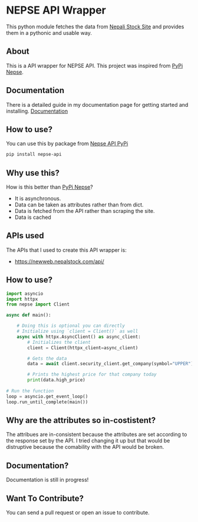 # NEPSE API Wrapper

This python module fetches the data from [Nepali Stock Site](https://newweb.nepalstock.com/) and provides them in a pythonic
and usable way.


## About

This is a API wrapper for NEPSE API. This project was inspired from [PyPi Nepse](https://github.com/pyFrappe/nepse). 

## Documentation

There is a detailed guide in my documentation page for getting started and installing.
[Documentation](https://nepse-api.readthedocs.io/)

## How to use?

You can use this by package from [Nepse API PyPi](https://pypi.org/project/nepse-api/)
```sh
pip install nepse-api
```

## Why use this?

How is this better than [PyPi Nepse](https://github.com/pyFrappe/nepse)?
- It is asynchronous.
- Data can be taken as attributes rather than from dict.
- Data is fetched from the API rather than scraping the site.
- Data is cached 

## APIs used

The APIs that I used to create this API wrapper is:
- https://newweb.nepalstock.com/api/

## How to use?

```py
import asyncio
import httpx
from nepse import Client

async def main():

    # Doing this is optional you can directly
    # Initialize using `client = Client()` as well
    async with httpx.AsyncClient() as async_client:
        # Initializes the client
        client = Client(httpx_client=async_client)

        # Gets the data
        data = await client.security_client.get_company(symbol="UPPER")

        # Prints the highest price for that company today
        print(data.high_price)
    
# Run the function
loop = asyncio.get_event_loop()
loop.run_until_complete(main())
```

## Why are the attributes so in-costistent?

The attribues are in-consistent because the attributes are set according to the response set by the API. I tried changing 
it up but that would be distruptive because the comability with the API would be broken. 

## Documentation?

Documentation is still in progress!

## Want To Contribute?

You can send a pull request or open an issue to contribute.
